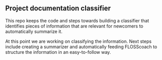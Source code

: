 ## Project documentation classifier

This repo keeps the code and steps towards building a classifier that identifies pieces of information that are relevant for newcomers to automatically summarize it.

At this point we are working on classifying the information. Next steps include creating a summarizer and automatically feeding FLOSScoach to structure the information in an easy-to-follow way.
